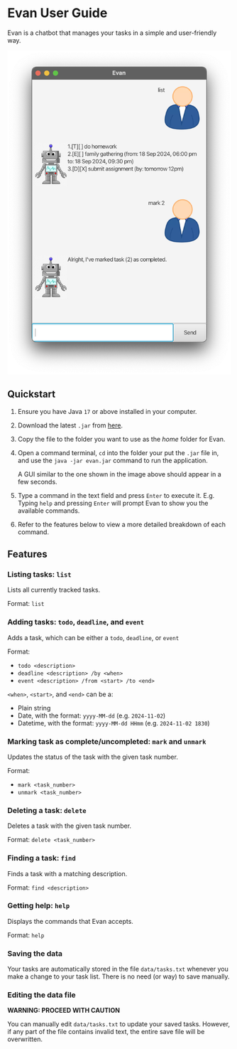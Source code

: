 # Evan User Guide

Evan is a chatbot that manages your tasks in a simple and user-friendly way.

![Screenshot of the Evan chatbot application](Ui.png)

## Quickstart

1. Ensure you have Java `17` or above installed in your computer.

2. Download the latest `.jar` from [here](https://github.com/zackjh/ip/releases).

3. Copy the file to the folder you want to use as the *home* folder for Evan.

4. Open a command terminal, `cd` into the folder your put the `.jar` file in, and use the `java -jar evan.jar` command
   to run the application.

   A GUI similar to the one shown in the image above should appear in a few seconds.

5. Type a command in the text field and press `Enter` to execute it. E.g. Typing `help` and pressing `Enter` will prompt
   Evan to show you the available commands.
6. Refer to the features below to view a more detailed breakdown of each command.

## Features

### Listing tasks: `list`

Lists all currently tracked tasks.

Format: `list`

### Adding tasks: `todo`, `deadline`, and `event`

Adds a task, which can be either a `todo`, `deadline`, or `event`

Format:

- `todo <description>`
- `deadline <description> /by <when>`
- `event <description> /from <start> /to <end>`

`<when>`, `<start>`, and `<end>` can be a:

- Plain string
- Date, with the format: `yyyy-MM-dd` (e.g. `2024-11-02`)
- Datetime, with the format: `yyyy-MM-dd HHmm` (e.g. `2024-11-02 1830`)

### Marking task as complete/uncompleted: `mark` and `unmark`

Updates the status of the task with the given task number.

Format:

- `mark <task_number>`
- `unmark <task_number>`

### Deleting a task: `delete`

Deletes a task with the given task number.

Format: `delete <task_number>`

### Finding a task: `find`

Finds a task with a matching description.

Format: `find <description>`

### Getting help: `help`

Displays the commands that Evan accepts.

Format: `help`

### Saving the data

Your tasks are automatically stored in the file `data/tasks.txt` whenever you make a change to your task list.
There is no need (or way) to save manually.

### Editing the data file

**WARNING: PROCEED WITH CAUTION**

You can manually edit `data/tasks.txt` to update your saved tasks.
However, if any part of the file contains invalid text, the entire save file will be overwritten.

